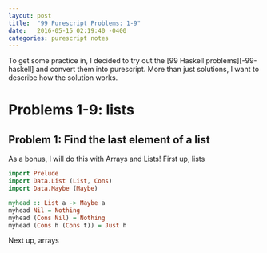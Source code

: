 ```yaml
---
layout: post
title:  "99 Purescript Problems: 1-9"
date:   2016-05-15 02:19:40 -0400
categories: purescript notes
---
```

To get some practice in, I decided to try out the [99 Haskell problems][-99-haskell] and convert them into purescript.
More than just solutions, I want to describe how the solution works.

# Problems 1-9: lists

## Problem 1: Find the last element of a list

As a bonus, I will do this with Arrays and Lists!  First up, lists

```haskell
import Prelude
import Data.List (List, Cons)
import Data.Maybe (Maybe)

myhead :: List a -> Maybe a
myhead Nil = Nothing
myhead (Cons Nil) = Nothing
myhead (Cons h (Cons t)) = Just h
```

Next up, arrays
